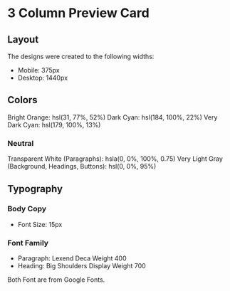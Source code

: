 # 3 Column Preview Card

## Layout

The designs were created to the following widths:

- Mobile: 375px
- Desktop: 1440px

## Colors

Bright Orange: hsl(31, 77%, 52%)
Dark Cyan: hsl(184, 100%, 22%)
Very Dark Cyan: hsl(179, 100%, 13%)

### Neutral

Transparent White (Paragraphs): hsla(0, 0%, 100%, 0.75)
Very Light Gray (Background, Headings, Buttons): hsl(0, 0%, 95%)

## Typography

### Body Copy

- Font Size: 15px

### Font Family

- Paragraph: Lexend Deca Weight 400
- Heading: Big Shoulders Display Weight 700

Both Font are from Google Fonts.